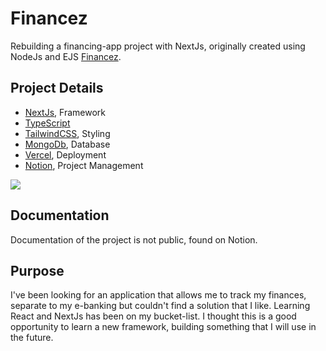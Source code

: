 # Financez
Rebuilding a financing-app project with NextJs, originally created using NodeJs and EJS [Financez](https://github.com/DeltaGamingCH/FINANCEZ).

## Project Details
- [NextJs](https://nextjs.org/), Framework
- [TypeScript](https://www.typescriptlang.org/)
- [TailwindCSS](https://tailwindcss.com/), Styling
- [MongoDb](https://www.mongodb.com/), Database
- [Vercel](https://vercel.com/), Deployment
- [Notion](https://notion.so/), Project Management

<img src="https://skillicons.dev/icons?i=nextjs, ts, tailwind, mongodb, vercel, notion"/>

## Documentation
Documentation of the project is not public, found on Notion. 

## Purpose
I've been looking for an application that allows me to track my finances, separate to my e-banking but couldn't find a solution that I like. 
Learning React and NextJs has been on my bucket-list. I thought this is a good opportunity to learn a new framework, building something that I will use in the future.  
